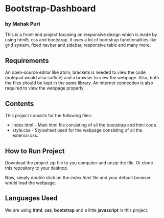 # Bootstrap-Dashboard
### by Mehak Puri

This is a front-end project focusing on responsive design which is made by using html5, css and bootstrap. It uses a lot of bootstrap functionalities like grid system, fixed navbar and sidebar, responsive table and many more.

## Requirements

An open-source editor like atom, brackets is needed to view the code (notepad would also suffice) and a browser to view the webpage. Also, both the files should be kept in the same library. An internet connection is also required to view the webpage properly.

## Contents

This project consists for the following files:

* index.html - Main html file consisting of all the bootstrap and html code.
* style.css - Stylesheet used for the webpage consisting of all the external css.

## How to Run Project

Download the project zip file to you computer and unzip the file. Or clone this
repository to your desktop.

Now, simply double click on the *index.html* file and your default browser would load the webpage.

## Languages Used

We are using **html**, **css**, **bootstrap** and a little **javascript** in this project.
